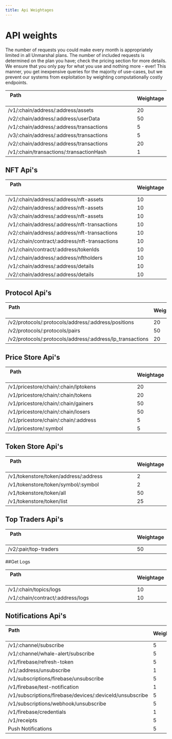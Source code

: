 ```yaml
---
title: Api Weightages
---
```

# API weights
The number of requests you could make every month is appropriately limited in all Unmarshal plans. The number of included requests is determined on the plan you have; check the pricing section for more details. We ensure that you only pay for what you use and nothing more - ever! This manner, you get inexpensive queries for the majority of use-cases, but we prevent our systems from exploitation by weighting computationally costly endpoints.



Path &nbsp; &nbsp; &nbsp; &nbsp; &nbsp; &nbsp;&nbsp; &nbsp; &nbsp; &nbsp; &nbsp; &nbsp;&nbsp; &nbsp; &nbsp; &nbsp; &nbsp; &nbsp;&nbsp; &nbsp; &nbsp; &nbsp; &nbsp; &nbsp;&nbsp; &nbsp; &nbsp; &nbsp; &nbsp; &nbsp;&nbsp; &nbsp; &nbsp; &nbsp; &nbsp; &nbsp; &nbsp; &nbsp; &nbsp; &nbsp; &nbsp; &nbsp; &nbsp;&nbsp; &nbsp; &nbsp; &nbsp; &nbsp; &nbsp;&nbsp; &nbsp; &nbsp; &nbsp; &nbsp; &nbsp;&nbsp; &nbsp; &nbsp; &nbsp; &nbsp; &nbsp;&nbsp; &nbsp; &nbsp; &nbsp; &nbsp; &nbsp;&nbsp; &nbsp; &nbsp; &nbsp; &nbsp; &nbsp; &nbsp; &nbsp; &nbsp; &nbsp; | Weightage
--- | ---
/v1/:chain/address/:address/assets | 20
/v2/:chain/address/:address/userData | 50
/v1/:chain/address/:address/transactions | 5
/v3/:chain/address/:address/transactions | 5
/v2/:chain/address/:address/transactions | 20
/v1/:chain/transactions/:transactionHash | 1

## NFT Api's

Path &nbsp; &nbsp; &nbsp; &nbsp; &nbsp; &nbsp;&nbsp; &nbsp; &nbsp; &nbsp; &nbsp; &nbsp;&nbsp; &nbsp; &nbsp; &nbsp; &nbsp; &nbsp;&nbsp; &nbsp; &nbsp; &nbsp; &nbsp; &nbsp;&nbsp; &nbsp; &nbsp; &nbsp; &nbsp; &nbsp;&nbsp; &nbsp; &nbsp; &nbsp; &nbsp; &nbsp; &nbsp; &nbsp; &nbsp; &nbsp; &nbsp; &nbsp; &nbsp;&nbsp; &nbsp; &nbsp; &nbsp; &nbsp; &nbsp;&nbsp; &nbsp; &nbsp; &nbsp; &nbsp; &nbsp;&nbsp; &nbsp; &nbsp; &nbsp; &nbsp; &nbsp;&nbsp; &nbsp; &nbsp; &nbsp; &nbsp; &nbsp;&nbsp; &nbsp; &nbsp; &nbsp; &nbsp; &nbsp; &nbsp; &nbsp; &nbsp; &nbsp; | Weightage
--- | ---
/v1/:chain/address/:address/nft-assets | 10
/v2/:chain/address/:address/nft-assets | 10
/v3/:chain/address/:address/nft-assets | 10
/v1/:chain/address/:address/nft-transactions | 10
/v2/:chain/address/:address/nft-transactions | 10
/v1/:chain/contract/:address/nft-transactions | 10
/v1/:chain/contract/:address/tokenIds | 10
/v1/:chain/address/:address/nftholders | 10
/v1/:chain/address/:address/details | 10
/v2/:chain/address/:address/details | 10

## Protocol Api's

Path &nbsp; &nbsp; &nbsp; &nbsp; &nbsp; &nbsp;&nbsp; &nbsp; &nbsp; &nbsp; &nbsp; &nbsp;&nbsp; &nbsp; &nbsp; &nbsp; &nbsp; &nbsp;&nbsp; &nbsp; &nbsp; &nbsp; &nbsp; &nbsp;&nbsp; &nbsp; &nbsp; &nbsp; &nbsp; &nbsp;&nbsp; &nbsp; &nbsp; &nbsp; &nbsp; &nbsp; &nbsp; &nbsp; &nbsp; &nbsp; &nbsp; &nbsp; &nbsp;&nbsp; &nbsp; &nbsp; &nbsp; &nbsp; &nbsp;&nbsp; &nbsp; &nbsp; &nbsp; &nbsp; &nbsp;&nbsp; &nbsp; &nbsp; &nbsp; &nbsp; &nbsp;&nbsp; &nbsp; &nbsp; &nbsp; &nbsp; &nbsp;&nbsp; &nbsp; &nbsp; &nbsp; &nbsp; &nbsp; &nbsp; &nbsp; &nbsp; &nbsp; | Weightage
--- | ---
/v2/protocols/:protocols/address/:address/positions | 20
/v2/protocols/:protocols/pairs | 50
/v2/protocols/:protocols/address/:address/lp_transactions | 20

## Price Store Api's

Path &nbsp; &nbsp; &nbsp; &nbsp; &nbsp; &nbsp;&nbsp; &nbsp; &nbsp; &nbsp; &nbsp; &nbsp;&nbsp; &nbsp; &nbsp; &nbsp; &nbsp; &nbsp;&nbsp; &nbsp; &nbsp; &nbsp; &nbsp; &nbsp;&nbsp; &nbsp; &nbsp; &nbsp; &nbsp; &nbsp;&nbsp; &nbsp; &nbsp; &nbsp; &nbsp; &nbsp; &nbsp; &nbsp; &nbsp; &nbsp; &nbsp; &nbsp; &nbsp;&nbsp; &nbsp; &nbsp; &nbsp; &nbsp; &nbsp;&nbsp; &nbsp; &nbsp; &nbsp; &nbsp; &nbsp;&nbsp; &nbsp; &nbsp; &nbsp; &nbsp; &nbsp;&nbsp; &nbsp; &nbsp; &nbsp; &nbsp; &nbsp;&nbsp; &nbsp; &nbsp; &nbsp; &nbsp; &nbsp; &nbsp; &nbsp; &nbsp; &nbsp; | Weightage
--- | ---
/v1/pricestore/chain/:chain/lptokens | 20
/v1/pricestore/chain/:chain/tokens | 20
/v1/pricestore/chain/:chain/gainers | 50
/v1/pricestore/chain/:chain/losers | 50
/v1/pricestore/chain/:chain/:address | 5
/v1/pricestore/:symbol | 5

## Token Store Api's

Path &nbsp; &nbsp; &nbsp; &nbsp; &nbsp; &nbsp;&nbsp; &nbsp; &nbsp; &nbsp; &nbsp; &nbsp;&nbsp; &nbsp; &nbsp; &nbsp; &nbsp; &nbsp;&nbsp; &nbsp; &nbsp; &nbsp; &nbsp; &nbsp;&nbsp; &nbsp; &nbsp; &nbsp; &nbsp; &nbsp;&nbsp; &nbsp; &nbsp; &nbsp; &nbsp; &nbsp; &nbsp; &nbsp; &nbsp; &nbsp; &nbsp; &nbsp; &nbsp;&nbsp; &nbsp; &nbsp; &nbsp; &nbsp; &nbsp;&nbsp; &nbsp; &nbsp; &nbsp; &nbsp; &nbsp;&nbsp; &nbsp; &nbsp; &nbsp; &nbsp; &nbsp;&nbsp; &nbsp; &nbsp; &nbsp; &nbsp; &nbsp;&nbsp; &nbsp; &nbsp; &nbsp; &nbsp; &nbsp; &nbsp; &nbsp; &nbsp; &nbsp; | Weightage
--- | ---
/v1/tokenstore/token/address/:address | 2
/v1/tokenstore/token/symbol/:symbol | 2
/v1/tokenstore/token/all | 50
/v1/tokenstore/token/list | 25

## Top Traders Api's

Path &nbsp; &nbsp; &nbsp; &nbsp; &nbsp; &nbsp;&nbsp; &nbsp; &nbsp; &nbsp; &nbsp; &nbsp;&nbsp; &nbsp; &nbsp; &nbsp; &nbsp; &nbsp;&nbsp; &nbsp; &nbsp; &nbsp; &nbsp; &nbsp;&nbsp; &nbsp; &nbsp; &nbsp; &nbsp; &nbsp;&nbsp; &nbsp; &nbsp; &nbsp; &nbsp; &nbsp; &nbsp; &nbsp; &nbsp; &nbsp; &nbsp; &nbsp; &nbsp;&nbsp; &nbsp; &nbsp; &nbsp; &nbsp; &nbsp;&nbsp; &nbsp; &nbsp; &nbsp; &nbsp; &nbsp;&nbsp; &nbsp; &nbsp; &nbsp; &nbsp; &nbsp;&nbsp; &nbsp; &nbsp; &nbsp; &nbsp; &nbsp;&nbsp; &nbsp; &nbsp; &nbsp; &nbsp; &nbsp; &nbsp; &nbsp; &nbsp; &nbsp; | Weightage
--- | ---
/v2/:pair/top-traders | 50

##Get Logs

Path &nbsp; &nbsp; &nbsp; &nbsp; &nbsp; &nbsp;&nbsp; &nbsp; &nbsp; &nbsp; &nbsp; &nbsp;&nbsp; &nbsp; &nbsp; &nbsp; &nbsp; &nbsp;&nbsp; &nbsp; &nbsp; &nbsp; &nbsp; &nbsp;&nbsp; &nbsp; &nbsp; &nbsp; &nbsp; &nbsp;&nbsp; &nbsp; &nbsp; &nbsp; &nbsp; &nbsp; &nbsp; &nbsp; &nbsp; &nbsp; &nbsp; &nbsp; &nbsp;&nbsp; &nbsp; &nbsp; &nbsp; &nbsp; &nbsp;&nbsp; &nbsp; &nbsp; &nbsp; &nbsp; &nbsp;&nbsp; &nbsp; &nbsp; &nbsp; &nbsp; &nbsp;&nbsp; &nbsp; &nbsp; &nbsp; &nbsp; &nbsp;&nbsp; &nbsp; &nbsp; &nbsp; &nbsp; &nbsp; &nbsp; &nbsp; &nbsp; &nbsp; | Weightage
--- | ---
/v1/:chain/topics/logs | 10
/v1/:chain/contract/:address/logs | 10

## Notifications Api's

Path &nbsp; &nbsp; &nbsp; &nbsp; &nbsp; &nbsp;&nbsp; &nbsp; &nbsp; &nbsp; &nbsp; &nbsp;&nbsp; &nbsp; &nbsp; &nbsp; &nbsp; &nbsp;&nbsp; &nbsp; &nbsp; &nbsp; &nbsp; &nbsp;&nbsp; &nbsp; &nbsp; &nbsp; &nbsp; &nbsp;&nbsp; &nbsp; &nbsp; &nbsp; &nbsp; &nbsp; &nbsp; &nbsp; &nbsp; &nbsp; &nbsp; &nbsp; &nbsp;&nbsp; &nbsp; &nbsp; &nbsp; &nbsp; &nbsp;&nbsp; &nbsp; &nbsp; &nbsp; &nbsp; &nbsp;&nbsp; &nbsp; &nbsp; &nbsp; &nbsp; &nbsp;&nbsp; &nbsp; &nbsp; &nbsp; &nbsp; &nbsp;&nbsp; &nbsp; &nbsp; &nbsp; &nbsp; &nbsp; &nbsp; &nbsp; &nbsp; &nbsp; | Weightage
--- | ---
/v1/:channel/subscribe | 5
/v1/:channel/whale-alert/subscribe | 5
/v1/firebase/refresh-token | 5
/v1/:address/unsubscribe | 1
/v1/subscriptions/firebase/unsubscribe | 5
/v1/firebase/test-notification | 1
/v1/subscriptions/firebase/devices/:deviceId/unsubscribe | 5
/v1/subscriptions/webhook/unsubscribe | 5
/v1/firebase/credentials | 1
/v1/receipts | 5
Push Notifications | 5

